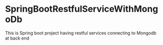 # SpringBootRestfulServiceWithMongoDb
This is Spring boot project having restful services connecting to Mongodb at back end
